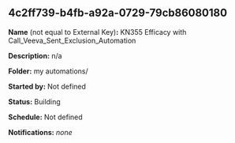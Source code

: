 ## 4c2ff739-b4fb-a92a-0729-79cb86080180

**Name** (not equal to External Key)**:** KN355 Efficacy with Call_Veeva_Sent_Exclusion_Automation

**Description:** n/a

**Folder:** my automations/

**Started by:** Not defined

**Status:** Building

**Schedule:** Not defined

**Notifications:** _none_

